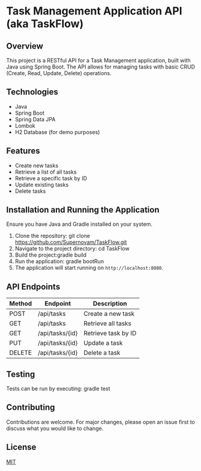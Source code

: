 # Task Management Application API (aka TaskFlow)

## Overview
This project is a RESTful API for a Task Management application, built with Java using Spring Boot. The API allows for managing tasks with basic CRUD (Create, Read, Update, Delete) operations.

## Technologies
- Java
- Spring Boot
- Spring Data JPA
- Lombok
- H2 Database (for demo purposes)

## Features
- Create new tasks
- Retrieve a list of all tasks
- Retrieve a specific task by ID
- Update existing tasks
- Delete tasks

## Installation and Running the Application
Ensure you have Java and Gradle installed on your system.
1. Clone the repository: git clone https://github.com/Supernovam/TaskFlow.git
2. Navigate to the project directory: cd TaskFlow
3. Build the project:gradle build
4. Run the application: gradle bootRun
5. The application will start running on `http://localhost:8080`.

## API Endpoints
| Method | Endpoint        | Description               |
| ------ | --------------- | ------------------------- |
| POST   | /api/tasks      | Create a new task         |
| GET    | /api/tasks      | Retrieve all tasks        |
| GET    | /api/tasks/{id} | Retrieve task by ID       |
| PUT    | /api/tasks/{id} | Update a task             |
| DELETE | /api/tasks/{id} | Delete a task             |

## Testing
Tests can be run by executing: gradle test

## Contributing
Contributions are welcome. For major changes, please open an issue first to discuss what you would like to change.

## License
[MIT](https://choosealicense.com/licenses/mit/)
      
   
